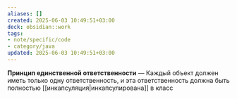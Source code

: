 ```yaml
---
aliases: []
created: 2025-06-03 10:49:51+03:00
deck: obsidian::work
tags:
- note/specific/code
- category/java
updated: 2025-06-03 10:49:51+03:00
---
```


**Принцип единственной ответственности**
—
Каждый объект должен иметь только одну ответственность, и эта ответственность должна быть полностью [[инкапсуляция|инкапсулирована]] в класс